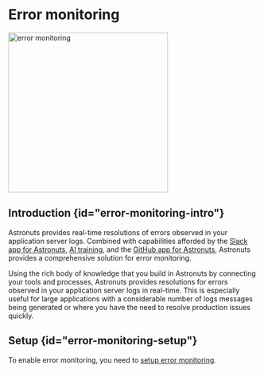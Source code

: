 # Error monitoring


<img src="error-monitoring-slack.png" alt="error monitoring" border-effect="line" width="321" 
thumbnail="true"/>

## Introduction {id="error-monitoring-intro"}

Astronuts provides real-time resolutions of errors observed in your application server logs. Combined with capabilities afforded by the [Slack app for Astronuts](Slack-app.md), [AI training](Setup-AI-Training.md), and the [GitHub app for Astronuts](GitHub-app.md), Astronuts provides a comprehensive solution for error monitoring.

Using the rich body of knowledge that you build in Astronuts by connecting your tools and processes,
Astronuts provides resolutions for errors observed in your application server logs in real-time.
This is especially useful for large applications with a considerable number of logs
messages being generated or where you have the need to resolve production issues quickly.

## Setup {id="error-monitoring-setup"}

To enable error monitoring, you need to [setup error monitoring](Setup-Error-Monitoring.md).

<seealso>
    <category ref="erm">
        <a href="Setup-Error-Monitoring.md"/>
        <a href="Error-monitoring-how-it-works.md"/>
    </category>
</seealso>